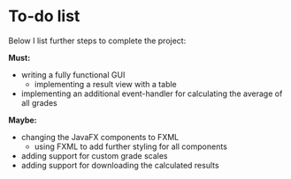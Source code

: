 # To-do list
Below I list further steps to complete the project:

**Must:**
- writing a fully functional GUI
  - implementing a result view with a table
- implementing an additional event-handler for calculating the average of all grades

**Maybe:**
- changing the JavaFX components to FXML
  - using FXML to add further styling for all components
- adding support for custom grade scales
- adding support for downloading the calculated results
